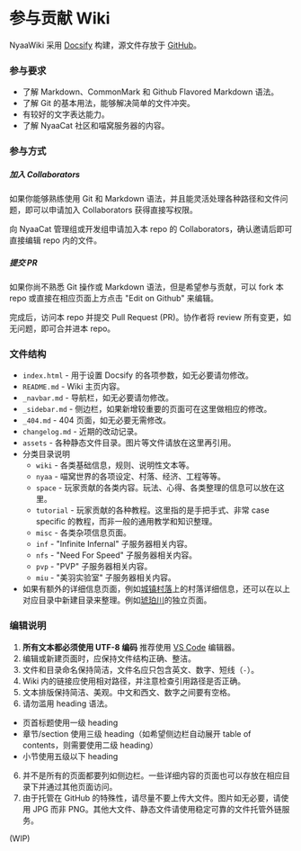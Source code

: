 # 参与贡献 Wiki

NyaaWiki 采用 [Docsify](https://docsify.js.org) 构建，源文件存放于 [GitHub](https://github.com/NyaaCat/wiki)。

### 参与要求

- 了解 Markdown、CommonMark 和 Github Flavored Markdown 语法。
- 了解 Git 的基本用法，能够解决简单的文件冲突。
- 有较好的文字表达能力。
- 了解 NyaaCat 社区和喵窝服务器的内容。

### 参与方式

##### 加入 Collaborators

如果你能够熟练使用 Git 和 Markdown 语法，并且能灵活处理各种路径和文件问题，即可以申请加入 Collaborators 获得直接写权限。

向 NyaaCat 管理组或开发组申请加入本 repo 的 Collaborators，确认邀请后即可直接编辑 repo 内的文件。

##### 提交 PR

如果你尚不熟悉 Git 操作或 Markdown 语法，但是希望参与贡献，可以 fork 本 repo 或直接在相应页面上方点击 "Edit on Github" 来编辑。

完成后，访问本 repo 并提交 Pull Request (PR)。协作者将 review 所有变更，如无问题，即可合并进本 repo。

### 文件结构

- `index.html` - 用于设置 Docsify 的各项参数，如无必要请勿修改。
- `README.md` - Wiki 主页内容。
- `_navbar.md` - 导航栏，如无必要请勿修改。
- `_sidebar.md` - 侧边栏，如果新增较重要的页面可在这里做相应的修改。
- `_404.md` - 404 页面，如无必要无需修改。
- `changelog.md` - 近期的改动记录。
- `assets` - 各种静态文件目录。图片等文件请放在这里再引用。
- 分类目录说明
  - `wiki` - 各类基础信息，规则、说明性文本等。
  - `nyaa` - 喵窝世界的各项设定、村落、经济、工程等等。
  - `space` - 玩家贡献的各类内容。玩法、心得、各类整理的信息可以放在这里。
  - `tutorial` - 玩家贡献的各种教程。这里指的是手把手式、非常 case specific 的教程，而非一般的通用教学和知识整理。
  - `misc` - 各类杂项信息页面。
  - `inf` - "Infinite Infernal" 子服务器相关内容。
  - `nfs` - "Need For Speed" 子服务器相关内容。
  - `pvp` - "PVP" 子服务器相关内容。
  - `miu` - "美羽实验室" 子服务器相关内容。
- 如果有额外的详细信息页面，例如[城镇村落](nyaa/realms.md)上的村落详细信息，还可以在以上对应目录中新建目录来整理。例如[琥珀川](nyaa/realms/kohakukawa.md)的独立页面。

### 编辑说明

1. **所有文本都必须使用 UTF-8 编码** 推荐使用 [VS Code](https://code.visualstudio.com/) 编辑器。
2. 编辑或新建页面时，应保持文件结构正确、整洁。
3. 文件和目录命名保持简洁，文件名应只包含英文、数字、短线（`-`）。
4. Wiki 内的链接应使用相对路径，并注意检查引用路径是否正确。
5. 文本排版保持简洁、美观。中文和西文、数字之间要有空格。
5. 请勿滥用 heading 语法。
  - 页首标题使用一级 heading
  - 章节/section 使用三级 heading（如希望侧边栏自动展开 table of contents，则需要使用二级 heading）
  - 小节使用五级以下 heading
6. 并不是所有的页面都要列如侧边栏。一些详细内容的页面也可以存放在相应目录下并通过其他页面访问。
7. 由于托管在 GitHub 的特殊性，请尽量不要上传大文件。图片如无必要，请使用 JPG 而非 PNG。其他大文件、静态文件请使用稳定可靠的文件托管外链服务。

(WIP)
